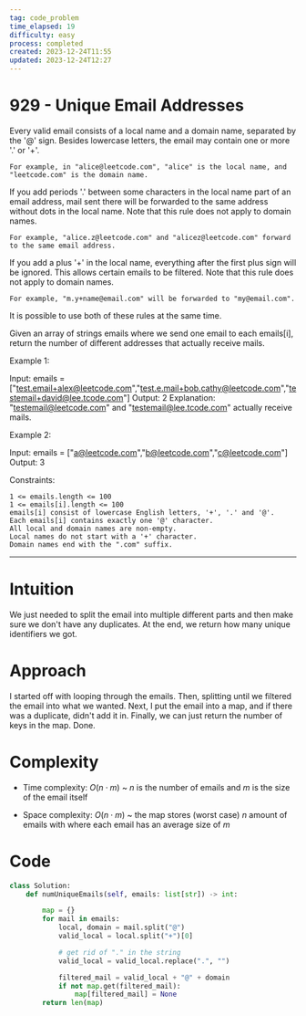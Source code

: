 ```yaml
---
tag: code_problem
time_elapsed: 19
difficulty: easy
process: completed
created: 2023-12-24T11:55
updated: 2023-12-24T12:27
---
```


# 929 - Unique Email Addresses


Every valid email consists of a local name and a domain name, separated by the '@' sign. Besides lowercase letters, the email may contain one or more '.' or '+'.

    For example, in "alice@leetcode.com", "alice" is the local name, and "leetcode.com" is the domain name.

If you add periods '.' between some characters in the local name part of an email address, mail sent there will be forwarded to the same address without dots in the local name. Note that this rule does not apply to domain names.

    For example, "alice.z@leetcode.com" and "alicez@leetcode.com" forward to the same email address.

If you add a plus '+' in the local name, everything after the first plus sign will be ignored. This allows certain emails to be filtered. Note that this rule does not apply to domain names.

    For example, "m.y+name@email.com" will be forwarded to "my@email.com".

It is possible to use both of these rules at the same time.

Given an array of strings emails where we send one email to each emails[i], return the number of different addresses that actually receive mails.

 

Example 1:

Input: emails = ["test.email+alex@leetcode.com","test.e.mail+bob.cathy@leetcode.com","testemail+david@lee.tcode.com"]
Output: 2
Explanation: "testemail@leetcode.com" and "testemail@lee.tcode.com" actually receive mails.

Example 2:

Input: emails = ["a@leetcode.com","b@leetcode.com","c@leetcode.com"]
Output: 3

 

Constraints:

    1 <= emails.length <= 100
    1 <= emails[i].length <= 100
    emails[i] consist of lowercase English letters, '+', '.' and '@'.
    Each emails[i] contains exactly one '@' character.
    All local and domain names are non-empty.
    Local names do not start with a '+' character.
    Domain names end with the ".com" suffix.

---

# Intuition
<!-- Describe your first thoughts on how to solve this problem. -->
We just needed to split the email into multiple different parts and then make sure we don't have any duplicates. At the end, we return how many unique identifiers we got.

# Approach
<!-- Describe your approach to solving the problem. -->
I started off with looping through the emails. Then, splitting until we filtered the email into what we wanted. Next, I put the email into a map, and if there was a duplicate, didn't add it in. Finally, we can just return the number of keys in the map. Done.

# Complexity
- Time complexity: $O(n \cdot m)$ ~ $n$ is the number of emails and $m$ is the size of the email itself

- Space complexity: $O(n \cdot m)$ ~ the map stores (worst case) $n$ amount of emails with where each email has an average size of $m$

# Code
```python
class Solution:
    def numUniqueEmails(self, emails: list[str]) -> int:

        map = {}
        for mail in emails:
            local, domain = mail.split("@")
            valid_local = local.split("+")[0]

            # get rid of "." in the string
            valid_local = valid_local.replace(".", "")

            filtered_mail = valid_local + "@" + domain
            if not map.get(filtered_mail):
                map[filtered_mail] = None
        return len(map)

```


